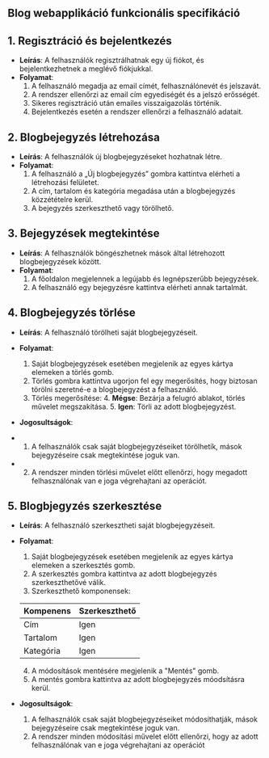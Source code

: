 
## Blog webapplikáció funkcionális specifikáció

## 1. Regisztráció és bejelentkezés
- **Leírás**: A felhasználók regisztrálhatnak egy új fiókot, és bejelentkezhetnek a meglévő fiókjukkal.
- **Folyamat**:
  1. A felhasználó megadja az email címét, felhasználónevét és jelszavát.
  2. A rendszer ellenőrzi az email cím egyediségét és a jelszó erősségét.
  3. Sikeres regisztráció után emailes visszaigazolás történik.
  4. Bejelentkezés esetén a rendszer ellenőrzi a felhasználó adatait.

## 2. Blogbejegyzés létrehozása
- **Leírás**: A felhasználók új blogbejegyzéseket hozhatnak létre.
- **Folyamat**:
  1. A felhasználó a „Új blogbejegyzés” gombra kattintva elérheti a létrehozási felületet.
  2. A cím, tartalom és kategória megadása után a blogbejegyzés közzétételre kerül.
  3. A bejegyzés szerkeszthető vagy törölhető.

## 3. Bejegyzések megtekintése
- **Leírás**: A felhasználók böngészhetnek mások által létrehozott blogbejegyzések között.
- **Folyamat**:
  1. A főoldalon megjelennek a legújabb és legnépszerűbb bejegyzések.
  2. A felhasználó egy bejegyzésre kattintva elérheti annak tartalmát.

## 4. Blogbejegyzés törlése
- **Leírás**: A felhasználó törölheti saját blogbejegyzéseit.
- **Folyamat**:
  1. Saját blogbejegyzések esetében megjelenik az egyes kártya elemeken a törlés gomb.
  2. Törlés gombra kattintva ugorjon fel egy megerősítés, hogy biztosan törölni szeretné-e a blogbejegyzést a felhasználó.
  3. Törlés megerősítése:
     4. **Mégse**: Bezárja a felugró ablakot, törlés művelet megszakítása.
     5. **Igen**: Törli az adott blogbejegyzést.

- **Jogosultságok**:
- 1. A felhasználók csak saját blogbejegyzéseiket törölhetik, mások bejegyzéseire csak megtekintése joguk van.
- 2. A rendszer minden törlési művelet előtt ellenőrzi, hogy megadott felhasználónak van e joga végrehajtani az operációt.


## 5. Blogbjegyzés szerkesztése
- **Leírás**: A felhasználó szerkesztheti saját blogbejegyzéseit.
- **Folyamat**:
  1. Saját blogbejegyzések esetében megjelenik az egyes kártya elemeken a szerkesztés gomb.
  2. A szerkesztés gombra kattintva az adott blogbejegyzés szerkeszthetővé válik.
  3. Szerkeszthető komponensek:
  
  | Kompenens | Szerkeszthető |
  |-----------|---------------|
  | Cím       | Igen          |
  | Tartalom  | Igen          |
  | Kategória | Igen          |

  4. A módosítások mentésére megjelenik a "Mentés" gomb.
  5. A mentés gombra kattintva az adott blogbejegyzés móodsításra kerül.

- **Jogosultságok**:
  1. A felhasználók csak saját blogbejegyzéseiket módosíthatják, mások bejegyzéseire csak megtekintése joguk van.
  2. A rendszer minden módosítási művelet előtt ellenőrzi, hogy az adott felhasználónak van e joga végrehajtani az operációt
        